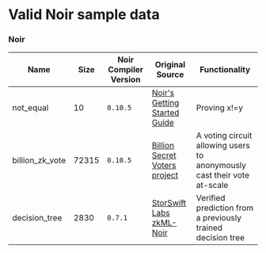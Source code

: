 # Valid Noir sample data


### Noir
| Name | Size | Noir Compiler Version | Original Source | Functionality | 
| - | - | - | - | - |
| not_equal | 10 | `0.10.5` | [Noir's Getting Started Guide](https://noir-lang.org/getting_started/hello_world) | Proving x!=y | |
| billion_zk_vote | 72315 | `0.10.5` | [Billion Secret Voters project](https://github.com/jordan-public/billion-zk-voters) | A voting circuit allowing users to anonymously cast their vote at-scale |
| decision_tree | 2830 | `0.7.1` | [StorSwift Labs zkML-Noir](https://github.com/storswiftlabs/zkml-noir) | Verified prediction from a previously trained decision tree  |

